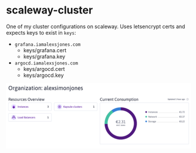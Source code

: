# scaleway-cluster

One of my cluster configurations on scaleway.
Uses letsencrypt certs and expects keys to exist in `keys`:
- `grafana.iamalexsjones.com`
  - keys/grafana.cert
  - keys/grafana.key
- `argocd.iamalexsjones.com`
  - keys/argocd.cert
  - keys/argocd.key

![](images/scaleway.png)

